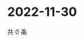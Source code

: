 # 2022-11-30

共 0 条

<!-- BEGIN WEIBO -->
<!-- 最后更新时间 Wed Nov 30 2022 23:16:02 GMT+0800 (China Standard Time) -->

<!-- END WEIBO -->
